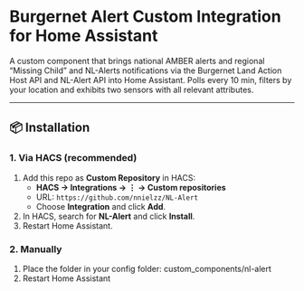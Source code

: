 # Burgernet Alert Custom Integration for Home Assistant

A custom component that brings national AMBER alerts and regional “Missing Child” and NL-Alerts notifications via the Burgernet Land Action Host API and NL-Alert API into Home Assistant. Polls every 10 min, filters by your location and exhibits two sensors with all relevant attributes.

---

## 📦 Installation

### 1. Via HACS (recommended)
1. Add this repo as **Custom Repository** in HACS:
   - **HACS → Integrations → ⋮ → Custom repositories**  
   - URL: `https://github.com/nnielzz/NL-Alert`  
   - Choose **Integration** and click **Add**.
2. In HACS, search for **NL-Alert** and click **Install**.
3. Restart Home Assistant.

### 2. Manually
1. Place the folder in your config folder: custom_components/nl-alert
2. Restart Home Assistant
